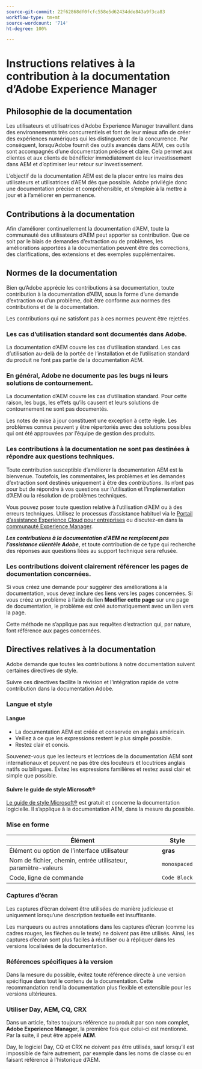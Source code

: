 ```yaml
---
source-git-commit: 22f62868df0fcfc558e5d62434dde843a9f3ca83
workflow-type: tm+mt
source-wordcount: '714'
ht-degree: 100%

---
```

# Instructions relatives à la contribution à la documentation d’Adobe Experience Manager

## Philosophie de la documentation

Les utilisateurs et utilisatrices d’Adobe Experience Manager travaillent dans des environnements très concurrentiels et font de leur mieux afin de créer des expériences numériques qui les distingueront de la concurrence. Par conséquent, lorsqu’Adobe fournit des outils avancés dans AEM, ces outils sont accompagnés d’une documentation précise et claire. Cela permet aux clientes et aux clients de bénéficier immédiatement de leur investissement dans AEM et d’optimiser leur retour sur investissement.

L’objectif de la documentation AEM est de la placer entre les mains des utilisateurs et utilisatrices d’AEM dès que possible. Adobe privilégie donc une documentation précise et compréhensible, et s’emploie à la mettre à jour et à l’améliorer en permanence.

## Contributions à la documentation

Afin d’améliorer continuellement la documentation d’AEM, toute la communauté des utilisateurs d’AEM peut apporter sa contribution. Que ce soit par le biais de demandes d’extraction ou de problèmes, les améliorations apportées à la documentation peuvent être des corrections, des clarifications, des extensions et des exemples supplémentaires.

## Normes de la documentation

Bien qu’Adobe apprécie les contributions à sa documentation, toute contribution à la documentation d’AEM, sous la forme d’une demande d’extraction ou d’un problème, doit être conforme aux normes des contributions et de la documentation.

Les contributions qui ne satisfont pas à ces normes peuvent être rejetées.

### Les cas d’utilisation standard sont documentés dans Adobe.

La documentation d’AEM couvre les cas d’utilisation standard. Les cas d’utilisation au-delà de la portée de l’installation et de l’utilisation standard du produit ne font pas partie de la documentation AEM.

### En général, Adobe ne documente pas les bugs ni leurs solutions de contournement.

La documentation d’AEM couvre les cas d’utilisation standard. Pour cette raison, les bugs, les effets qu’ils causent et leurs solutions de contournement ne sont pas documentés.

Les notes de mise à jour constituent une exception à cette règle. Les problèmes connus peuvent y être répertoriés avec des solutions possibles qui ont été approuvées par l’équipe de gestion des produits.

### Les contributions à la documentation ne sont pas destinées à répondre aux questions techniques.

Toute contribution susceptible d’améliorer la documentation AEM est la bienvenue. Toutefois, les commentaires, les problèmes et les demandes d’extraction sont destinés uniquement à être des *contributions*. Ils n’ont pas pour but de répondre à vos questions sur l’utilisation et l’implémentation d’AEM ou la résolution de problèmes techniques.

Vous pouvez poser toute question relative à l’utilisation d’AEM ou à des erreurs techniques. Utilisez le processus d’assistance habituel via le [Portail d’assistance Experience Cloud pour entreprises](https://experienceleague.adobe.com/fr?support-solution=General#support) ou discutez-en dans la [communauté Experience Manager](https://experienceleaguecommunities.adobe.com/t5/adobe-experience-manager/ct-p/adobe-experience-manager-community?profile.language=fr).

***Les contributions à la documentation d’AEM ne remplacent pas l’assistance clientèle Adobe***, et toute contribution de ce type qui recherche des réponses aux questions liées au support technique sera refusée.

### Les contributions doivent clairement référencer les pages de documentation concernées.

Si vous créez une demande pour suggérer des améliorations à la documentation, vous devez inclure des liens vers les pages concernées. Si vous créez un problème à l’aide du lien **Modifier cette page** sur une page de documentation, le problème est créé automatiquement avec un lien vers la page.

Cette méthode ne s’applique pas aux requêtes d’extraction qui, par nature, font référence aux pages concernées.

## Directives relatives à la documentation

Adobe demande que toutes les contributions à notre documentation suivent certaines directives de style.

Suivre ces directives facilite la révision et l’intégration rapide de votre contribution dans la documentation Adobe.

### Langue et style

#### Langue

* La documentation AEM est créée et conservée en anglais américain.
* Veillez à ce que les expressions restent le plus simple possible.
* Restez clair et concis.

Souvenez-vous que les lecteurs et lectrices de la documentation AEM sont internationaux et peuvent ne pas être des locuteurs et locutrices anglais natifs ou bilingues. Évitez les expressions familières et restez aussi clair et simple que possible.

#### Suivre le guide de style Microsoft®

[Le guide de style Microsoft®](https://learn.microsoft.com/en-us/style-guide/welcome/) est gratuit et concerne la documentation logicielle. Il s’applique à la documentation AEM, dans la mesure du possible.

### Mise en forme

| Élément | Style |
|---|---|
| Élément ou option de l’interface utilisateur | **gras** |
| Nom de fichier, chemin, entrée utilisateur, paramètre-valeurs | `monospaced` |
| Code, ligne de commande | ```Code Block``` |

### Captures d’écran

Les captures d’écran doivent être utilisées de manière judicieuse et uniquement lorsqu’une description textuelle est insuffisante.

Les marqueurs ou autres annotations dans les captures d’écran (comme les cadres rouges, les flèches ou le texte) ne doivent pas être utilisés. Ainsi, les captures d’écran sont plus faciles à réutiliser ou à répliquer dans les versions localisées de la documentation.

### Références spécifiques à la version

Dans la mesure du possible, évitez toute référence directe à une version spécifique dans tout le contenu de la documentation. Cette recommandation rend la documentation plus flexible et extensible pour les versions ultérieures.

### Utiliser Day, AEM, CQ, CRX

Dans un article, faites toujours référence au produit par son nom complet, **Adobe Experience Manager**, la première fois que celui-ci est mentionné. Par la suite, il peut être appelé **AEM**.

Day, le logiciel Day, CQ et CRX ne doivent pas être utilisés, sauf lorsqu’il est impossible de faire autrement, par exemple dans les noms de classe ou en faisant référence à l’historique d’AEM.

